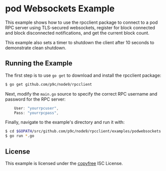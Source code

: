 # pod Websockets Example

This example shows how to use the rpcclient package to connect to a pod RPC server using TLS-secured websockets, register for block connected and block disconnected notifications, and get the current block count.

This example also sets a timer to shutdown the client after 10 seconds to demonstrate clean shutdown.

## Running the Example

The first step is to use `go get` to download and install the rpcclient package:

```bash
$ go get github.com/p9c/node9/rpcclient
```

Next, modify the `main.go` source to specify the correct RPC username and password for the RPC server:

```Go
	User: "yourrpcuser",
	Pass: "yourrpcpass",
```

Finally, navigate to the example's directory and run it with:

```bash
$ cd $GOPATH/src/github.com/p9c/node9/rpcclient/examples/podwebsockets
$ go run *.go
```

## License

This example is licensed under the [copyfree](http://copyfree.org) ISC License.
